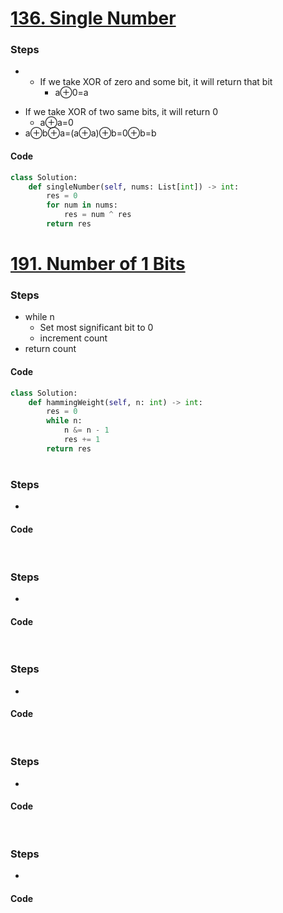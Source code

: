 # [136. Single Number](https://leetcode.com/problems/single-number/)
### Steps
* - If we take XOR of zero and some bit, it will return that bit
    - a⊕0=a
- If we take XOR of two same bits, it will return 0
    - a⊕a=0
- a⊕b⊕a=(a⊕a)⊕b=0⊕b=b

#### Code
```python
class Solution:
    def singleNumber(self, nums: List[int]) -> int:
        res = 0
        for num in nums:
            res = num ^ res
        return res
```

# [191. Number of 1 Bits](https://leetcode.com/problems/number-of-1-bits/)
### Steps
* while n
	* Set most significant bit to 0
	* increment count
* return count

#### Code
```python
class Solution:
    def hammingWeight(self, n: int) -> int:
        res = 0
        while n:
            n &= n - 1
            res += 1
        return res
```

# 
### Steps
* 

#### Code
```python

```

# 
### Steps
* 

#### Code
```python

```

# 
### Steps
* 

#### Code
```python

```

# 
### Steps
* 

#### Code
```python

```

# 
### Steps
* 

#### Code
```python

```

